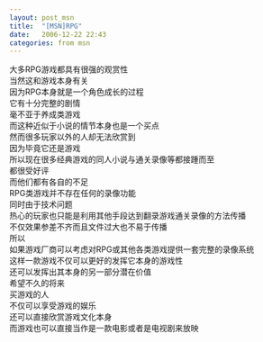 ```yaml
---
layout: post_msn
title:  "[MSN]RPG"
date:   2006-12-22 22:43
categories: from msn
--- 
```

大多RPG游戏都具有很强的观赏性  
当然这和游戏本身有关  
因为RPG本身就是一个角色成长的过程  
它有十分完整的剧情  
毫不亚于养成类游戏  
而这种近似于小说的情节本身也是一个买点  
然而很多玩家以外的人却无法欣赏到  
因为毕竟它还是游戏  
所以现在很多经典游戏的同人小说与通关录像等都接踵而至  
都很受好评  
而他们都有各自的不足  
RPG类游戏并不存在任何的录像功能  
同时由于技术问题  
热心的玩家也只能是利用其他手段达到翻录游戏通关录像的方法传播  
不仅效果参差不齐而且文件过大也不易于传播  
所以  
如果游戏厂商可以考虑对RPG或其他各类游戏提供一套完整的录像系统  
这样一款游戏不仅可以更好的发挥它本身的游戏性  
还可以发挥出其本身的另一部分潜在价值  
希望不久的将来  
买游戏的人  
不仅可以享受游戏的娱乐  
还可以直接欣赏游戏文化本身  
而游戏也可以直接当作是一款电影或者是电视剧来放映  